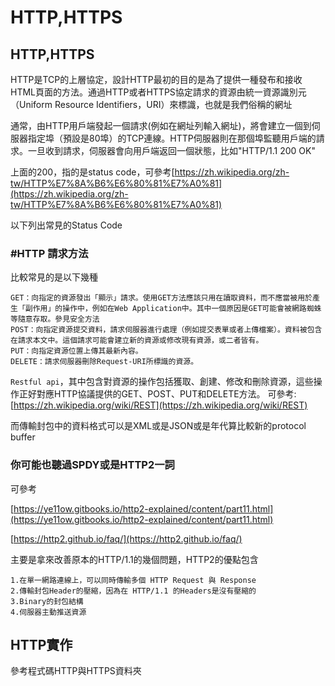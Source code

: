 # HTTP,HTTPS

## HTTP,HTTPS

HTTP是TCP的上層協定，設計HTTP最初的目的是為了提供一種發布和接收HTML頁面的方法。通過HTTP或者HTTPS協定請求的資源由統一資源識別元（Uniform Resource Identifiers，URI）來標識，也就是我們俗稱的網址

通常，由HTTP用戶端發起一個請求\(例如在網址列輸入網址\)，將會建立一個到伺服器指定埠（預設是80埠）的TCP連線。HTTP伺服器則在那個埠監聽用戶端的請求。一旦收到請求，伺服器會向用戶端返回一個狀態，比如"HTTP/1.1 200 OK"

上面的200，指的是status code，可參考[https://zh.wikipedia.org/zh-tw/HTTP%E7%8A%B6%E6%80%81%E7%A0%81](https://zh.wikipedia.org/zh-tw/HTTP%E7%8A%B6%E6%80%81%E7%A0%81)

以下列出常見的Status Code

### \#HTTP 請求方法

比較常見的是以下幾種

```text
GET：向指定的資源發出「顯示」請求。使用GET方法應該只用在讀取資料，而不應當被用於產生「副作用」的操作中，例如在Web Application中。其中一個原因是GET可能會被網路蜘蛛等隨意存取。參見安全方法
POST：向指定資源提交資料，請求伺服器進行處理（例如提交表單或者上傳檔案）。資料被包含在請求本文中。這個請求可能會建立新的資源或修改現有資源，或二者皆有。
PUT：向指定資源位置上傳其最新內容。
DELETE：請求伺服器刪除Request-URI所標識的資源。
```

`Restful api`，其中包含對資源的操作包括獲取、創建、修改和刪除資源，這些操作正好對應HTTP協議提供的GET、POST、PUT和DELETE方法。 可參考:[https://zh.wikipedia.org/wiki/REST](https://zh.wikipedia.org/wiki/REST)

而傳輸封包中的資料格式可以是XML或是JSON或是年代算比較新的protocol buffer

### 你可能也聽過SPDY或是HTTP2一詞

可參考

[https://ye11ow.gitbooks.io/http2-explained/content/part11.html](https://ye11ow.gitbooks.io/http2-explained/content/part11.html)

[https://http2.github.io/faq/](https://http2.github.io/faq/)

主要是拿來改善原本的HTTP/1.1的幾個問題，HTTP2的優點包含

```text
1.在單一網路連線上，可以同時傳輸多個 HTTP Request 與 Response
2.傳輸封包Header的壓縮，因為在 HTTP/1.1 的Headers是沒有壓縮的
3.Binary的封包結構
4.伺服器主動推送資源
```

## HTTP實作

參考程式碼HTTP與HTTPS資料夾

